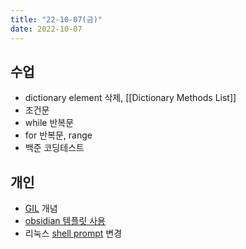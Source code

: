 ```yaml
---
title: "22-10-07(금)"
date: 2022-10-07
---
```


## 수업

- dictionary element 삭제, [[Dictionary Methods List]]
- 조건문
- while 반복문
- for 반복문, range
- 백준 코딩테스트 

## 개인

- [GIL](../../review/python/gil.md) 개념
- [obsidian 템플릿 사용](../../pkm/obsidian_template.md)
- 리눅스 [shell prompt](../../de/shell_prompt.md) 변경
